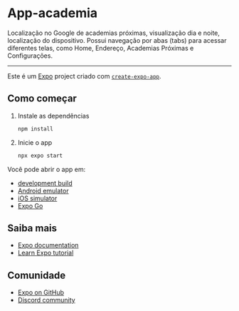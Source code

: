 # App-academia

Localização no Google de academias próximas, visualização dia e noite, localização do dispositivo. Possui navegação por abas (tabs) para acessar diferentes telas, como Home, Endereço, Academias Próximas e Configurações.

---

Este é um [Expo](https://expo.dev) project criado com [`create-expo-app`](https://www.npmjs.com/package/create-expo-app).

## Como começar

1. Instale as dependências

   ```bash
   npm install
   ```

2. Inicie o app

   ```bash
   npx expo start
   ```

Você pode abrir o app em:

- [development build](https://docs.expo.dev/develop/development-builds/introduction/)
- [Android emulator](https://docs.expo.dev/workflow/android-studio-emulator/)
- [iOS simulator](https://docs.expo.dev/workflow/ios-simulator/)
- [Expo Go](https://expo.dev/go)

## Saiba mais

- [Expo documentation](https://docs.expo.dev/)
- [Learn Expo tutorial](https://docs.expo.dev/tutorial/introduction/)

## Comunidade

- [Expo on GitHub](https://github.com/expo/expo)
- [Discord community](https://chat.expo.dev)
